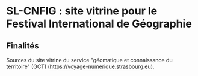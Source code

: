# SL-CNFIG : site vitrine pour le Festival International de Géographie

## Finalités

Sources du site vitrine du service "géomatique et connaissance du territoire" (GCT) (https://voyage-numerique.strasbourg.eu).
